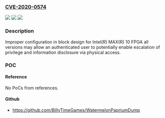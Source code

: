 ### [CVE-2020-0574](https://cve.mitre.org/cgi-bin/cvename.cgi?name=CVE-2020-0574)
![](https://img.shields.io/static/v1?label=Product&message=Intel(R)%20MAX(R)%2010%20FPGA&color=blue)
![](https://img.shields.io/static/v1?label=Version&message=n%2Fa&color=blue)
![](https://img.shields.io/static/v1?label=Vulnerability&message=Information%20Disclosure&color=brighgreen)

### Description

Improper configuration in block design for Intel(R) MAX(R) 10 FPGA all versions may allow an authenticated user to potentially enable escalation of privilege and information disclosure via physical access.

### POC

#### Reference
No PoCs from references.

#### Github
- https://github.com/BillyTimeGames/WatermelonPapriumDump

